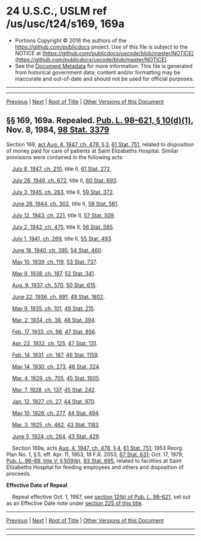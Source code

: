 ---
---

# 24 U.S.C., USLM ref /us/usc/t24/s169, 169a

* Portions Copyright © 2016 the authors of the https://github.com/publicdocs project.
  Use of this file is subject to the NOTICE at [https://github.com/publicdocs/uscode/blob/master/NOTICE](https://github.com/publicdocs/uscode/blob/master/NOTICE)
* See the [Document Metadata](././../../../../..//README.md) for more information.
  This file is generated from historical government data; content and/or formatting may be inaccurate and out-of-date and should not be used for official purposes.

----------
----------

[Previous](./../../../../..//us/usc/t24/ch4/schI/m__us_usc_t24_s168b.md) | [Next](./../../../../..//us/usc/t24/ch4/schI/m__us_usc_t24_s170.md) | [Root of Title](./../../../../../) | [Other Versions of this Document](https://publicdocs.github.io/go/links?ns=uslm&ref=%2Fus%2Fusc%2Ft24%2Fs169%2C+169a)

## §§ 169, 169a. Repealed. [Pub. L. 98–621, § 10(d)(1)][/us/pl/98/621/s10/d/1], Nov. 8, 1984, [98 Stat. 3379][/us/stat/98/3379]

Section 169, [act Aug. 4, 1947, ch. 478, § 3][/us/act/1947-08-04/ch478/s3], [61 Stat. 751][/us/stat/61/751], related to disposition of money paid for care of patients at Saint Elizabeths Hospital. Similar provisions were contained in the following acts:

    [July 8, 1947, ch. 210][/us/act/1947-07-08/ch210], title II, [61 Stat. 272][/us/stat/61/272].

    [July 26, 1946, ch. 672][/us/act/1946-07-26/ch672], title II, [60 Stat. 693][/us/stat/60/693].

    [July 3, 1945, ch. 263][/us/act/1945-07-03/ch263], title II, [59 Stat. 372][/us/stat/59/372].

    [June 28, 1944, ch. 302][/us/act/1944-06-28/ch302], title II, [58 Stat. 561][/us/stat/58/561].

    [July 12, 1943, ch. 221][/us/act/1943-07-12/ch221], title II, [57 Stat. 509][/us/stat/57/509].

    [July 2, 1942, ch. 475][/us/act/1942-07-02/ch475], title II, [56 Stat. 585][/us/stat/56/585].

    [July 1, 1941, ch. 269][/us/act/1941-07-01/ch269], title II, [55 Stat. 493][/us/stat/55/493].

    [June 18, 1940, ch. 395][/us/act/1940-06-18/ch395], [54 Stat. 460][/us/stat/54/460].

    [May 10, 1939, ch. 119][/us/act/1939-05-10/ch119], [53 Stat. 737][/us/stat/53/737].

    [May 9, 1938, ch. 187][/us/act/1938-05-09/ch187], [52 Stat. 341][/us/stat/52/341].

    [Aug. 9, 1937, ch. 570][/us/act/1937-08-09/ch570], [50 Stat. 615][/us/stat/50/615].

    [June 22, 1936, ch. 691][/us/act/1936-06-22/ch691], [49 Stat. 1802][/us/stat/49/1802].

    [May 9, 1935, ch. 101][/us/act/1935-05-09/ch101], [49 Stat. 215][/us/stat/49/215].

    [Mar. 2, 1934, ch. 38][/us/act/1934-03-02/ch38], [48 Stat. 394][/us/stat/48/394].

    [Feb. 17, 1933, ch. 98][/us/act/1933-02-17/ch98], [47 Stat. 856][/us/stat/47/856].

    [Apr. 22, 1932, ch. 125][/us/act/1932-04-22/ch125], [47 Stat. 131][/us/stat/47/131].

    [Feb. 14, 1931, ch. 187][/us/act/1931-02-14/ch187], [46 Stat. 1159][/us/stat/46/1159].

    [May 14, 1930, ch. 273][/us/act/1930-05-14/ch273], [46 Stat. 324][/us/stat/46/324].

    [Mar. 4, 1929, ch. 705][/us/act/1929-03-04/ch705], [45 Stat. 1605][/us/stat/45/1605].

    [Mar. 7, 1928, ch. 137][/us/act/1928-03-07/ch137], [45 Stat. 242][/us/stat/45/242].

    [Jan. 12, 1927, ch. 27][/us/act/1927-01-12/ch27], [44 Stat. 970][/us/stat/44/970].

    [May 10, 1926, ch. 277][/us/act/1926-05-10/ch277], [44 Stat. 494][/us/stat/44/494].

    [Mar. 3, 1925, ch. 462][/us/act/1925-03-03/ch462], [43 Stat. 1183][/us/stat/43/1183].

    [June 5, 1924, ch. 264][/us/act/1924-06-05/ch264], [43 Stat. 429][/us/stat/43/429].

    Section 169a, acts [Aug. 4, 1947, ch. 478, § 4][/us/act/1947-08-04/ch478/s4], [61 Stat. 751][/us/stat/61/751]; 1953 Reorg. Plan No. 1, § 5, eff. Apr. 11, 1953, 18 F.R. 2053, [67 Stat. 631][/us/stat/67/631]; Oct. 17, 1979, [Pub. L. 96–88, title V, § 509(b)][/us/pl/96/88/s509/b], [93 Stat. 695][/us/stat/93/695], related to facilities at Saint Elizabeths Hospital for feeding employees and others and disposition of proceeds.

 __Effective Date of Repeal__ 

    Repeal effective Oct. 1, 1987, see [section 12(b) of Pub. L. 98–621][/us/pl/98/621/s12/b], set out as an Effective Date note under [section 225 of this title][/us/usc/t24/s225].

----------

[Previous](./../../../../..//us/usc/t24/ch4/schI/m__us_usc_t24_s168b.md) | [Next](./../../../../..//us/usc/t24/ch4/schI/m__us_usc_t24_s170.md) | [Root of Title](./../../../../../) | [Other Versions of this Document](https://publicdocs.github.io/go/links?ns=uslm&ref=%2Fus%2Fusc%2Ft24%2Fs169%2C+169a)

----------
----------

[/us/pl/98/621/s10/d/1]: https://publicdocs.github.io/go/links?ns=uslm&ref=%2Fus%2Fpl%2F98%2F621%2Fs10%2Fd%2F1
[/us/stat/98/3379]: https://publicdocs.github.io/go/links?ns=uslm&ref=%2Fus%2Fstat%2F98%2F3379
[/us/act/1947-08-04/ch478/s3]: https://publicdocs.github.io/go/links?ns=uslm&ref=%2Fus%2Fact%2F1947-08-04%2Fch478%2Fs3
[/us/stat/61/751]: https://publicdocs.github.io/go/links?ns=uslm&ref=%2Fus%2Fstat%2F61%2F751
[/us/act/1947-07-08/ch210]: https://publicdocs.github.io/go/links?ns=uslm&ref=%2Fus%2Fact%2F1947-07-08%2Fch210
[/us/stat/61/272]: https://publicdocs.github.io/go/links?ns=uslm&ref=%2Fus%2Fstat%2F61%2F272
[/us/act/1946-07-26/ch672]: https://publicdocs.github.io/go/links?ns=uslm&ref=%2Fus%2Fact%2F1946-07-26%2Fch672
[/us/stat/60/693]: https://publicdocs.github.io/go/links?ns=uslm&ref=%2Fus%2Fstat%2F60%2F693
[/us/act/1945-07-03/ch263]: https://publicdocs.github.io/go/links?ns=uslm&ref=%2Fus%2Fact%2F1945-07-03%2Fch263
[/us/stat/59/372]: https://publicdocs.github.io/go/links?ns=uslm&ref=%2Fus%2Fstat%2F59%2F372
[/us/act/1944-06-28/ch302]: https://publicdocs.github.io/go/links?ns=uslm&ref=%2Fus%2Fact%2F1944-06-28%2Fch302
[/us/stat/58/561]: https://publicdocs.github.io/go/links?ns=uslm&ref=%2Fus%2Fstat%2F58%2F561
[/us/act/1943-07-12/ch221]: https://publicdocs.github.io/go/links?ns=uslm&ref=%2Fus%2Fact%2F1943-07-12%2Fch221
[/us/stat/57/509]: https://publicdocs.github.io/go/links?ns=uslm&ref=%2Fus%2Fstat%2F57%2F509
[/us/act/1942-07-02/ch475]: https://publicdocs.github.io/go/links?ns=uslm&ref=%2Fus%2Fact%2F1942-07-02%2Fch475
[/us/stat/56/585]: https://publicdocs.github.io/go/links?ns=uslm&ref=%2Fus%2Fstat%2F56%2F585
[/us/act/1941-07-01/ch269]: https://publicdocs.github.io/go/links?ns=uslm&ref=%2Fus%2Fact%2F1941-07-01%2Fch269
[/us/stat/55/493]: https://publicdocs.github.io/go/links?ns=uslm&ref=%2Fus%2Fstat%2F55%2F493
[/us/act/1940-06-18/ch395]: https://publicdocs.github.io/go/links?ns=uslm&ref=%2Fus%2Fact%2F1940-06-18%2Fch395
[/us/stat/54/460]: https://publicdocs.github.io/go/links?ns=uslm&ref=%2Fus%2Fstat%2F54%2F460
[/us/act/1939-05-10/ch119]: https://publicdocs.github.io/go/links?ns=uslm&ref=%2Fus%2Fact%2F1939-05-10%2Fch119
[/us/stat/53/737]: https://publicdocs.github.io/go/links?ns=uslm&ref=%2Fus%2Fstat%2F53%2F737
[/us/act/1938-05-09/ch187]: https://publicdocs.github.io/go/links?ns=uslm&ref=%2Fus%2Fact%2F1938-05-09%2Fch187
[/us/stat/52/341]: https://publicdocs.github.io/go/links?ns=uslm&ref=%2Fus%2Fstat%2F52%2F341
[/us/act/1937-08-09/ch570]: https://publicdocs.github.io/go/links?ns=uslm&ref=%2Fus%2Fact%2F1937-08-09%2Fch570
[/us/stat/50/615]: https://publicdocs.github.io/go/links?ns=uslm&ref=%2Fus%2Fstat%2F50%2F615
[/us/act/1936-06-22/ch691]: https://publicdocs.github.io/go/links?ns=uslm&ref=%2Fus%2Fact%2F1936-06-22%2Fch691
[/us/stat/49/1802]: https://publicdocs.github.io/go/links?ns=uslm&ref=%2Fus%2Fstat%2F49%2F1802
[/us/act/1935-05-09/ch101]: https://publicdocs.github.io/go/links?ns=uslm&ref=%2Fus%2Fact%2F1935-05-09%2Fch101
[/us/stat/49/215]: https://publicdocs.github.io/go/links?ns=uslm&ref=%2Fus%2Fstat%2F49%2F215
[/us/act/1934-03-02/ch38]: https://publicdocs.github.io/go/links?ns=uslm&ref=%2Fus%2Fact%2F1934-03-02%2Fch38
[/us/stat/48/394]: https://publicdocs.github.io/go/links?ns=uslm&ref=%2Fus%2Fstat%2F48%2F394
[/us/act/1933-02-17/ch98]: https://publicdocs.github.io/go/links?ns=uslm&ref=%2Fus%2Fact%2F1933-02-17%2Fch98
[/us/stat/47/856]: https://publicdocs.github.io/go/links?ns=uslm&ref=%2Fus%2Fstat%2F47%2F856
[/us/act/1932-04-22/ch125]: https://publicdocs.github.io/go/links?ns=uslm&ref=%2Fus%2Fact%2F1932-04-22%2Fch125
[/us/stat/47/131]: https://publicdocs.github.io/go/links?ns=uslm&ref=%2Fus%2Fstat%2F47%2F131
[/us/act/1931-02-14/ch187]: https://publicdocs.github.io/go/links?ns=uslm&ref=%2Fus%2Fact%2F1931-02-14%2Fch187
[/us/stat/46/1159]: https://publicdocs.github.io/go/links?ns=uslm&ref=%2Fus%2Fstat%2F46%2F1159
[/us/act/1930-05-14/ch273]: https://publicdocs.github.io/go/links?ns=uslm&ref=%2Fus%2Fact%2F1930-05-14%2Fch273
[/us/stat/46/324]: https://publicdocs.github.io/go/links?ns=uslm&ref=%2Fus%2Fstat%2F46%2F324
[/us/act/1929-03-04/ch705]: https://publicdocs.github.io/go/links?ns=uslm&ref=%2Fus%2Fact%2F1929-03-04%2Fch705
[/us/stat/45/1605]: https://publicdocs.github.io/go/links?ns=uslm&ref=%2Fus%2Fstat%2F45%2F1605
[/us/act/1928-03-07/ch137]: https://publicdocs.github.io/go/links?ns=uslm&ref=%2Fus%2Fact%2F1928-03-07%2Fch137
[/us/stat/45/242]: https://publicdocs.github.io/go/links?ns=uslm&ref=%2Fus%2Fstat%2F45%2F242
[/us/act/1927-01-12/ch27]: https://publicdocs.github.io/go/links?ns=uslm&ref=%2Fus%2Fact%2F1927-01-12%2Fch27
[/us/stat/44/970]: https://publicdocs.github.io/go/links?ns=uslm&ref=%2Fus%2Fstat%2F44%2F970
[/us/act/1926-05-10/ch277]: https://publicdocs.github.io/go/links?ns=uslm&ref=%2Fus%2Fact%2F1926-05-10%2Fch277
[/us/stat/44/494]: https://publicdocs.github.io/go/links?ns=uslm&ref=%2Fus%2Fstat%2F44%2F494
[/us/act/1925-03-03/ch462]: https://publicdocs.github.io/go/links?ns=uslm&ref=%2Fus%2Fact%2F1925-03-03%2Fch462
[/us/stat/43/1183]: https://publicdocs.github.io/go/links?ns=uslm&ref=%2Fus%2Fstat%2F43%2F1183
[/us/act/1924-06-05/ch264]: https://publicdocs.github.io/go/links?ns=uslm&ref=%2Fus%2Fact%2F1924-06-05%2Fch264
[/us/stat/43/429]: https://publicdocs.github.io/go/links?ns=uslm&ref=%2Fus%2Fstat%2F43%2F429
[/us/act/1947-08-04/ch478/s4]: https://publicdocs.github.io/go/links?ns=uslm&ref=%2Fus%2Fact%2F1947-08-04%2Fch478%2Fs4
[/us/stat/61/751]: https://publicdocs.github.io/go/links?ns=uslm&ref=%2Fus%2Fstat%2F61%2F751
[/us/stat/67/631]: https://publicdocs.github.io/go/links?ns=uslm&ref=%2Fus%2Fstat%2F67%2F631
[/us/pl/96/88/s509/b]: https://publicdocs.github.io/go/links?ns=uslm&ref=%2Fus%2Fpl%2F96%2F88%2Fs509%2Fb
[/us/stat/93/695]: https://publicdocs.github.io/go/links?ns=uslm&ref=%2Fus%2Fstat%2F93%2F695
[/us/pl/98/621/s12/b]: https://publicdocs.github.io/go/links?ns=uslm&ref=%2Fus%2Fpl%2F98%2F621%2Fs12%2Fb
[/us/usc/t24/s225]: https://publicdocs.github.io/go/links?ns=uslm&ref=%2Fus%2Fusc%2Ft24%2Fs225


